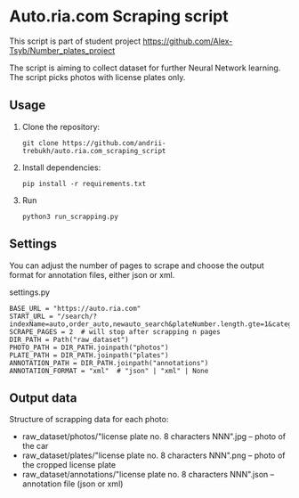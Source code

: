 # Auto.ria.com Scraping script
This script is part of student project https://github.com/Alex-Tsyb/Number_plates_project

The script is aiming to collect dataset for further Neural Network learning. The script picks photos with license plates only.

## Usage

1. Clone the repository:
    ```
    git clone https://github.com/andrii-trebukh/auto.ria.com_scraping_script
    ```
2. Install dependencies:
    ```
    pip install -r requirements.txt
    ```
3. Run
    ```
    python3 run_scrapping.py
    ```

## Settings

You can adjust the number of pages to scrape and choose the output format for annotation files, either json or xml.

settings.py

    BASE_URL = "https://auto.ria.com"
    START_URL = "/search/?indexName=auto,order_auto,newauto_search&plateNumber.length.gte=1&categories.main.id=1&country.import.usa.not=-1&price.currency=1&abroad.not=0&custom.not=1&page=0&size=10"
    SCRAPE_PAGES = 2  # will stop after scrapping n pages
    DIR_PATH = Path("raw_dataset")
    PHOTO_PATH = DIR_PATH.joinpath("photos")
    PLATE_PATH = DIR_PATH.joinpath("plates")
    ANNOTATION_PATH = DIR_PATH.joinpath("annotations")
    ANNOTATION_FORMAT = "xml"  # "json" | "xml" | None


## Output data

Structure of scrapping data for each photo:

* raw_dataset/photos/"license plate no. 8 characters NNN".jpg – photo of the car
* raw_dataset/plates/"license plate no. 8 characters NNN".png – photo of the cropped license plate
* raw_dataset/annotations/"license plate no. 8 characters NNN".json – annotation file (json or xml)

